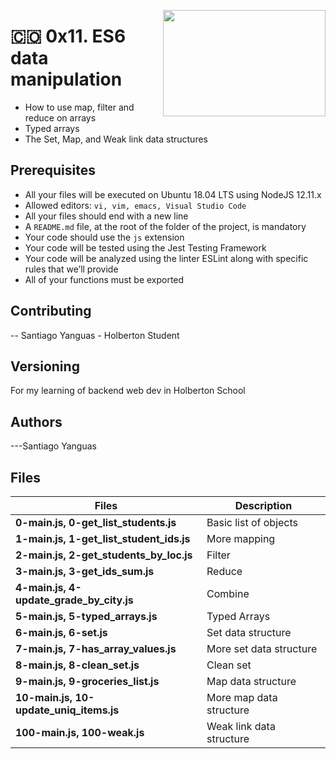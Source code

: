 <p>
<img width="260" height="170" src="https://www.flaticon.com/svg/static/icons/svg/2920/2920349.svg" align="right" >
</p>

# :colombia: 0x11. ES6 data manipulation

- How to use map, filter and reduce on arrays
- Typed arrays
- The Set, Map, and Weak link data structures

## Prerequisites

- All your files will be executed on Ubuntu 18.04 LTS using NodeJS 12.11.x
- Allowed editors: `vi, vim, emacs, Visual Studio Code`
- All your files should end with a new line
- A `README.md` file, at the root of the folder of the project, is mandatory
- Your code should use the `js` extension
- Your code will be tested using the Jest Testing Framework
- Your code will be analyzed using the linter ESLint along with specific rules that we’ll provide
- All of your functions must be exported

## Contributing

-- Santiago Yanguas - Holberton Student

## Versioning

For my learning of backend web dev in Holberton School

## Authors

---Santiago Yanguas

## Files

| Files                                    | Description              |
| ---------------------------------------- | ------------------------ |
| **0-main.js, 0-get_list_students.js**    | Basic list of objects    |
| **1-main.js, 1-get_list_student_ids.js** | More mapping             |
| **2-main.js, 2-get_students_by_loc.js**  | Filter                   |
| **3-main.js, 3-get_ids_sum.js**          | Reduce                   |
| **4-main.js, 4-update_grade_by_city.js** | Combine                  |
| **5-main.js, 5-typed_arrays.js**         | Typed Arrays             |
| **6-main.js, 6-set.js**                  | Set data structure       |
| **7-main.js, 7-has_array_values.js**     | More set data structure  |
| **8-main.js, 8-clean_set.js**            | Clean set                |
| **9-main.js, 9-groceries_list.js**       | Map data structure       |
| **10-main.js, 10-update_uniq_items.js**  | More map data structure  |
| **100-main.js, 100-weak.js**             | Weak link data structure |
